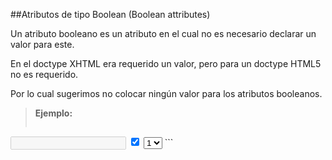 
##Atributos de tipo Boolean (Boolean attributes)

Un atributo booleano es un atributo en el cual no es necesario declarar un valor para este.

En el doctype XHTML era requerido un valor, pero para un doctype HTML5 no es requerido.

Por lo cual sugerimos no colocar ningún valor para los atributos booleanos.

> **Ejemplo:**
>```html
<input type="text" disabled>

<input type="checkbox" value="1" checked>

<select>
	<option value="1" selected>1</option>
</select>
```
